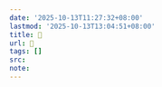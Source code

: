 ```yaml
---
date: '2025-10-13T11:27:32+08:00'
lastmod: '2025-10-13T13:04:51+08:00'
title: 󰘏
url: 󰘏
tags: []
src:
note:
---
```

